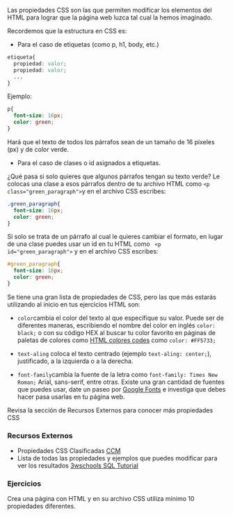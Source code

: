 Las propiedades CSS son las que permiten modificar los elementos del HTML para lograr que la página web luzca tal cual la hemos imaginado.

Recordemos que la estructura en CSS es:

- Para el caso de etiquetas (como p, h1, body, etc.)
```CSS
etiqueta{
  propiedad: valor;
  propiedad: valor;
  ...
}
```
Ejemplo:
```CSS
p{
  font-size: 16px;
  color: green;
}
```
Hará que el texto de todos los párrafos sean de un tamaño de 16 píxeles (px) y de color verde.

- Para el caso de clases o id asignados a etiquetas.

 ¿Qué pasa si solo quieres que algunos párrafos tengan su texto verde? Le colocas una clase a esos párrafos dentro de tu archivo HTML como  ```<p class="green_paragraph">```y en el archivo CSS escribes:
 ```CSS
 .green_paragraph{
   font-size: 16px;
   color: green;
 }
 ```
 Si solo se trata de un párrafo al cual le quieres cambiar el formato, en lugar de una clase puedes usar un id en tu HTML como ``` <p id="green_paragraph">``` y en el archivo CSS escribes:
 ```CSS
 #green_paragraph{
   font-size: 16px;
   color: green;
 }
 ```


 Se tiene una gran lista de propiedades de CSS, pero las que más estarás utilizando al inicio en tus ejercicios HTML son:
- `color`cambia el color del texto al que especifique su valor. Puede ser de diferentes maneras, escribiendo el nombre del color en inglés `color: black;` o con su código HEX al buscar tu color favorito en páginas de paletas de colores como [HTML colores codes](http://htmlcolorcodes.com/es/ ) como  `color: #FF5733;`

- `text-aling` coloca el texto centrado (ejemplo `text-aling: center;`), justificado, a la izquierda o a la derecha.

- `font-family`cambia la fuente de la letra como `font-family: Times New Roman;` Arial, sans-serif, entre otras. Existe una gran cantidad de fuentes que puedes usar, date un paseo por [Google Fonts](https://fonts.google.com/) e investiga que debes hacer pasa usarlas en tu página web.

Revisa la sección de Recursos Externos para conocer más propiedades CSS


### Recursos Externos
 - Propiedades CSS Clasificadas [CCM](http://es.ccm.net/contents/158-css-hojas-de-estilo)
 - Lista de todas las propiedades y ejemplos que puedes modificar para ver los resultados [3wschools SQL Tutorial](https://www.w3schools.com/cssref/pr_margin.asp)

### Ejercicios

Crea una página con HTML y en su archivo CSS utiliza mínimo 10 propiedades diferentes.
